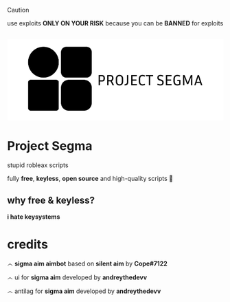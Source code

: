 > [!CAUTION]
> use exploits **ONLY ON YOUR RISK** because you can be **BANNED** for exploits

##

![Logo](https://github.com/AndreyTheDev/sigma/blob/main/ignore%20this/logo-white.png?raw=true)
# Project **Segma**

stupid robleax scripts

fully **free**, **keyless**, **open source** and high-quality scripts 🏏

## why **free & keyless**? 
**i hate keysystems**

# **credits**
෴ **sigma aim aimbot** based on **silent aim** by **Cope#7122**

෴ ui for **sigma aim** developed by **andreythedevv**

෴ antilag for **sigma aim** developed by **andreythedevv**

